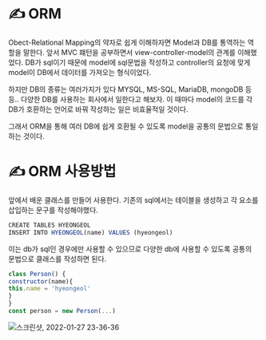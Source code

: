 # ✍ ORM

Obect-Relational Mapping의 약자로 쉽게 이해하자면 Model과 DB를 통역하는 역할을 말한다.
앞서 MVC 퍠턴을 공부하면서 view-controller-model의 관계를 이해했었다.
DB가 sql이기 때문에 model에 sql문법을 작성하고 controller의 요청에 맞게 model이 DB에서 데이터를 가져오는 형식이었다.

하지만 DB의 종류는 여러가지가 있다 MYSQL, MS-SQL, MariaDB,  mongoDB 등등..
다양한 DB를 사용하는 회사에서 일한다고 해보자. 이 때마다 model의 코드를 각 DB가 호환하는 언어로 바꿔 작성하는 일은 비효율적일 것이다.

그래서 ORM을 통해 여러 DB에 쉽게 호환될 수 있도록 model을 공통의 문법으로 통일하는 것이다.

# ✍ ORM 사용방법

앞에서 배운 클래스를 만들어 사용한다.
기존의 sql에서는 테이블을 생성하고 각 요소를 삽입하는 문구를 작성해야했다.
```jsx
CREATE TABLES HYEONGEOL
INSERT INTO HYEONGEOL(name) VALUES (hyeongeol)
```
이는 db가 sql인 경우에만 사용할 수 있으므로 다양한 db에 사용할 수 있도록 공통의 문법으로 클래스를 작성하면 된다.

```jsx
class Person() {
constructor(name){
this.name = 'hyeongeol'
}
}
const person = new Person(...)
```

![스크린샷, 2022-01-27 23-36-36](https://user-images.githubusercontent.com/68496535/151380134-d0f463b6-b3ae-4a17-beb7-f1604208ce4f.png)
